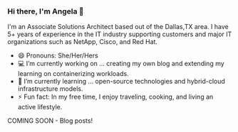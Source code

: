 ### Hi there, I'm Angela 👋

I'm an Associate Solutions Architect based out of the Dallas,TX area. I have 5+ years of experience in the IT industry supporting customers and major IT organizations such as NetApp, Cisco, and Red Hat.

- 😄  Pronouns: She/Her/Hers
- 💻  I’m currently working on ... creating my own blog and extending my learning on containerizing workloads.
- 🌱  I’m currently learning ... open-source technologies and hybrid-cloud infrastructure models.
- ⚡ Fun fact: In my free time, I enjoy traveling, cooking, and living an active lifestyle.

COMING SOON - Blog posts!

<!--
**angelavuong/angelavuong** is a ✨ _special_ ✨ repository because its `README.md` (this file) appears on your GitHub profile.

Here are some ideas to get you started:

- 🔭 I’m currently working on ...
- 🌱 I’m currently learning ...
- 👯 I’m looking to collaborate on ...
- 🤔 I’m looking for help with ...
- 💬 Ask me about ...
- 📫 How to reach me: ...
- 😄 Pronouns: ...
- ⚡ Fun fact: ...
-->
